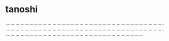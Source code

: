 # tanoshi

....................................................................................................................................................................................................................................................................................................................................................................
